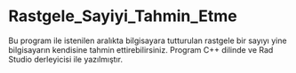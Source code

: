 # Rastgele_Sayiyi_Tahmin_Etme
 Bu program ile istenilen aralıkta bilgisayara tutturulan rastgele bir sayıyı yine bilgisayarın kendisine tahmin ettirebilirsiniz. Program C++ dilinde ve Rad Studio derleyicisi ile yazılmıştır.
